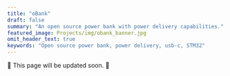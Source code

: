 ```yaml
---
title: "oBank"
draft: false
summary: "An open source power bank with power delivery capabilities."
featured_image: Projects/img/obank_banner.jpg
omit_header_text: true
keywords: "Open source power bank, power delivery, usb-c, STM32"
---
```


:construction: This page will be updated soon. :construction: